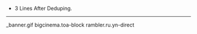 * 3 Lines After Deduping. 
____________________________________________________
_banner.gif
bigcinema.toa-block
rambler.ru.yn-direct
